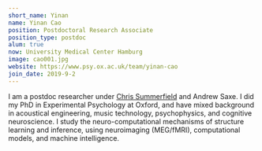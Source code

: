 ```yaml
---
short_name: Yinan
name: Yinan Cao
position: Postdoctoral Research Associate
position_type: postdoc
alum: true
now: University Medical Center Hamburg
image: cao001.jpg
website: https://www.psy.ox.ac.uk/team/yinan-cao
join_date: 2019-9-2
---
```


I am a postdoc researcher under [Chris Summerfield](https://www.psy.ox.ac.uk/team/christopher-summerfield) and Andrew Saxe. I did my PhD in Experimental Psychology at Oxford, and have mixed background in acoustical engineering, music technology, psychophysics, and cognitive neuroscience. I study the neuro-computational mechanisms of structure learning and inference, using neuroimaging (MEG/fMRI), computational models, and machine intelligence.